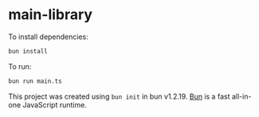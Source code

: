 # main-library

To install dependencies:

```bash
bun install
```

To run:

```bash
bun run main.ts
```

This project was created using `bun init` in bun v1.2.19. [Bun](https://bun.com) is a fast all-in-one JavaScript runtime.
